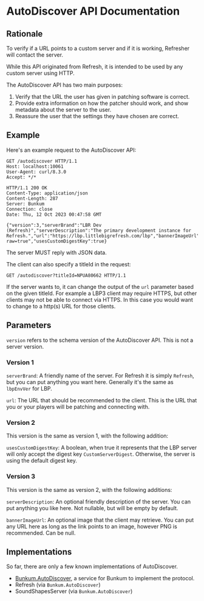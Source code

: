 # AutoDiscover API Documentation

## Rationale

To verify if a URL points to a custom server and if it is working, Refresher will contact the server.

While this API originated from Refresh, it is intended to be used by any custom server using HTTP.

The AutoDiscover API has two main purposes:

1. Verify that the URL the user has given in patching software is correct.
2. Provide extra information on how the patcher should work, and show metadata about the server to the user.
3. Reassure the user that the settings they have chosen are correct.

## Example

Here's an example request to the AutoDiscover API:

```http
GET /autodiscover HTTP/1.1
Host: localhost:10061
User-Agent: curl/8.3.0
Accept: */*

HTTP/1.1 200 OK
Content-Type: application/json
Content-Length: 287
Server: Bunkum
Connection: close
Date: Thu, 12 Oct 2023 00:47:58 GMT

{"version":3,"serverBrand":"LBR Dev (Refresh)","serverDescription":"The primary development instance for Refresh.","url":"https://lbp.littlebigrefresh.com/lbp","bannerImageUrl":"https://github.com/LittleBigRefresh/Branding/blob/main/logos/refresh_type.png?raw=true","usesCustomDigestKey":true}
```

The server MUST reply with JSON data.

The client can also specify a titleId in the request:

`GET /autodiscover?titleId=NPUA80662 HTTP/1.1`

If the server wants to, it can change the output of the `url` parameter based on the given titleId. For example a LBP3 client may require HTTPS, but other clients may not be able to connect via HTTPS. In this case you would want to change to a http(s) URL for those clients.

## Parameters
`version` refers to the schema version of the AutoDiscover API. This is not a server version.

### Version 1
`serverBrand`: A friendly name of the server. For Refresh it is simply `Refresh`, but you can put anything you want here. Generally it's the same as `lbpEnvVer` for LBP.

`url`: The URL that should be recommended to the client. This is the URL that you or your players will be patching and connecting with.

### Version 2

This version is the same as version 1, with the following addition:

`usesCustomDigestKey`: A boolean, when true it represents that the LBP server will only accept the digest key `CustomServerDigest`. Otherwise, the server is using the default digest key.

### Version 3

This version is the same as version 2, with the following additions:

`serverDescription`: An optional friendly description of the server. You can put anything you like here. Not nullable, but will be empty by default.

`bannerImageUrl`: An optional image that the client may retrieve. You can put any URL here as long as the link points to an image, however PNG is recommended. Can be null.

## Implementations

So far, there are only a few known implementations of AutoDiscover.

- [Bunkum.AutoDiscover](https://www.nuget.org/packages/Bunkum.AutoDiscover), a service for Bunkum to implement the protocol.
- Refresh (via `Bunkum.AutoDiscover`)
- SoundShapesServer (via `Bunkum.AutoDiscover`)
